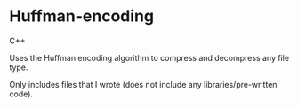 Huffman-encoding
================
C++

Uses the Huffman encoding algorithm to compress and decompress any file type.

Only includes files that I wrote (does not include any libraries/pre-written code).
